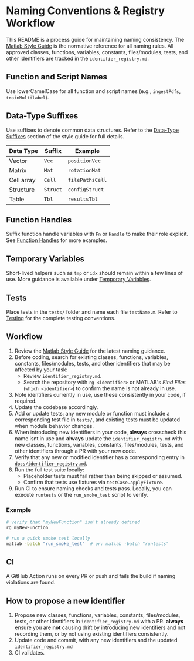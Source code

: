 # Naming Conventions & Registry Workflow


This README is a process guide for maintaining naming consistency. The
[Matlab Style Guide](Matlab_Style_Guide.md) is the normative reference for
all naming rules. All approved classes, functions, variables, constants,
files/modules, tests, and other identifiers are tracked in the
`identifier_registry.md`.


## Function and Script Names

Use lowerCamelCase for all function and script names (e.g., `ingestPdfs`, `trainMultilabel`).

## Data-Type Suffixes

Use suffixes to denote common data structures. Refer to the [Data-Type Suffixes](Matlab_Style_Guide.md#11-data-type-suffixes) section of the style guide for full details.

| Data Type | Suffix | Example |
|-----------|--------|---------|
| Vector | `Vec` | `positionVec` |
| Matrix | `Mat` | `rotationMat` |
| Cell array | `Cell` | `filePathsCell` |
| Structure | `Struct` | `configStruct` |
| Table | `Tbl` | `resultsTbl` |

## Function Handles

Suffix function handle variables with `Fn` or `Handle` to make their role explicit. See [Function Handles](Matlab_Style_Guide.md#14-function-handles) for more examples.

## Temporary Variables

Short-lived helpers such as `tmp` or `idx` should remain within a few lines of use. More guidance is available under [Temporary Variables](Matlab_Style_Guide.md#13-temporary-variables).

## Tests

Place tests in the `tests/` folder and name each file `testName.m`. Refer to [Testing](Matlab_Style_Guide.md#27-testing) for the complete testing conventions.

## Workflow


1. Review the [Matlab Style Guide](Matlab_Style_Guide.md) for the latest
   naming guidance.
2. Before coding, search for existing classes, functions, variables,
   constants, files/modules, tests, and other identifiers that may be
   affected by your task:
   - Review `identifier_registry.md`.
   - Search the repository with `rg <identifier>` or MATLAB's *Find Files*
     (`which <identifier>`) to confirm the name is not already in use.
3. Note identifiers currently in use, use these consistently in your code, if required.
4. Update the codebase accordingly.
5. Add or update tests: any new module or function must include a corresponding test file in `tests/`, and existing tests must be updated when module behavior changes.
6. When introducing new identifiers in your code, **always** crosscheck this
   name isnt in use and **always** update the `identifier_registry.md` with
   new classes, functions, variables, constants, files/modules, tests, and
   other identifiers through a PR with your new code.
7. Verify that any new or modified identifier has a corresponding entry in
   [`docs/identifier_registry.md`](identifier_registry.md).
8. Run the full test suite locally:
   - Placeholder tests must fail rather than being skipped or assumed.
   - Confirm that tests use fixtures via `testCase.applyFixture`.
9. Run CI to ensure naming checks and tests pass. Locally, you can execute
   `runtests` or the `run_smoke_test` script to verify.

### Example

```bash
# verify that "myNewFunction" isn't already defined
rg myNewFunction

# run a quick smoke test locally
matlab -batch "run_smoke_test"  # or: matlab -batch "runtests"
```


## CI

A GitHub Action runs on every PR or push and fails the build if naming
violations are found.

## How to propose a new identifier


1. Propose new classes, functions, variables, constants, files/modules, tests, or other identifiers in
 `identifier_registry.md` with a PR. **always** ensure you are **not** causing drift by introducing new 
  identifiers and not recording them, or by not using existing identifiers consistently.
2. Update code and commit, with any new identifiers and the updated `identifier_registry.md`  
3. CI validates.

